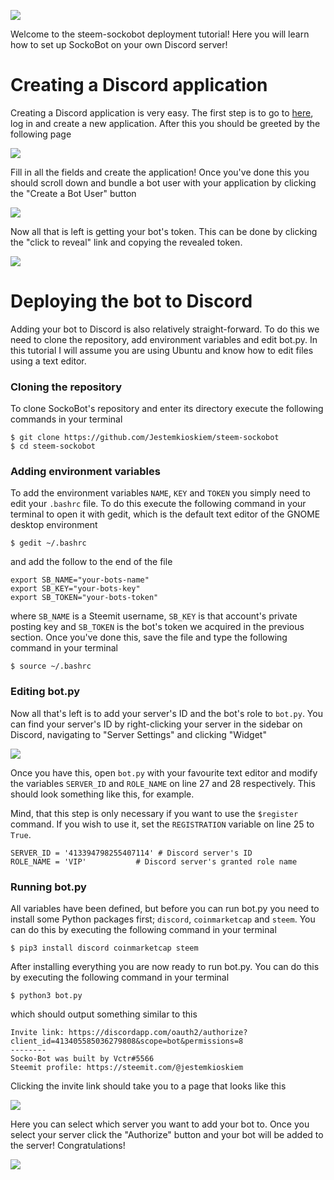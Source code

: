 ![](https://steemit-production-imageproxy-thumbnail.s3.amazonaws.com/U5dred14zXwb47ouJw2YJtYciEktt1K_1680x8400)

Welcome to the steem-sockobot deployment tutorial! Here you will learn how to set up SockoBot on your own Discord server!

# Creating a Discord application

Creating a Discord application is very easy. The first step is to go to [here](https://discordapp.com/developers/applications/me), log in and create a new application. After this you should be greeted by the following page

![](https://i.imgur.com/gqxeDbV.png)

Fill in all the fields and create the application! Once you've done this you should scroll down and bundle a bot user with your application by clicking the "Create a Bot User" button

![](https://i.imgur.com/ZsiNbO4.png)

Now all that is left is getting your bot's token. This can be done by clicking the "click to reveal" link and copying the revealed token.

![](https://i.imgur.com/5lCQ3cR.png)

# Deploying the bot to Discord

Adding your bot to Discord is also relatively straight-forward. To do this we need to clone the repository, add environment variables and edit bot.py. In this tutorial I will assume you are using Ubuntu and know how to edit files using a text editor.

### Cloning the repository

To clone SockoBot's repository and enter its directory execute the following commands in your terminal

```
$ git clone https://github.com/Jestemkioskiem/steem-sockobot
$ cd steem-sockobot
```

### Adding environment variables

To add the environment variables `NAME`, `KEY` and `TOKEN` you simply need to edit your `.bashrc` file. To do this execute the following command in your terminal to open it with gedit, which is the default text editor of the GNOME desktop environment

```
$ gedit ~/.bashrc
```
and add the follow to the end of the file

```
export SB_NAME="your-bots-name"
export SB_KEY="your-bots-key"
export SB_TOKEN="your-bots-token"
```
where `SB_NAME` is a Steemit username, `SB_KEY` is that account's private posting key and `SB_TOKEN` is the bot's token we acquired in the previous section. Once you've done this, save the file and type the following command in your terminal

```
$ source ~/.bashrc
```

### Editing bot.py

Now all that's left is to add your server's ID and the bot's role to `bot.py`. You can find your server's ID by right-clicking your server in the sidebar on Discord, navigating to "Server Settings" and clicking "Widget"

![](https://i.imgur.com/5KVFzXp.png)

Once you have this, open `bot.py` with your favourite text editor and modify the variables `SERVER_ID` and `ROLE_NAME` on line 27 and 28 respectively. This should look something like this, for example.

Mind, that this step is only necessary if you want to use the `$register` command. If you wish to use it, set the `REGISTRATION` variable on line 25 to `True`.

```
SERVER_ID = '413394798255407114' # Discord server's ID
ROLE_NAME = 'VIP'           # Discord server's granted role name
```

### Running bot.py

All variables have been defined, but before you can run bot.py you need to install some Python packages first; `discord`, `coinmarketcap` and `steem`. You can do this by executing the following command in your terminal

```
$ pip3 install discord coinmarketcap steem
```

After installing everything you are now ready to run bot.py. You can do this by executing the following command in your terminal

```
$ python3 bot.py
```

which should output something similar to this

```
Invite link: https://discordapp.com/oauth2/authorize?client_id=413405585036279808&scope=bot&permissions=8
--------
Socko-Bot was built by Vctr#5566
Steemit profile: https://steemit.com/@jestemkioskiem
```

Clicking the invite link should take you to a page that looks like this

![](https://i.imgur.com/bG20fLv.png)

Here you can select which server you want to add your bot to. Once you select your server click the "Authorize" button and your bot will be added to the server! Congratulations!

![](https://i.imgur.com/nxtetc9.png)
